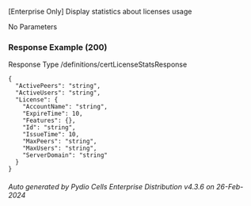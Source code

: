 






 
[Enterprise Only] Display statistics about licenses usage  


No Parameters



### Response Example (200)
Response Type /definitions/certLicenseStatsResponse

```
{
  "ActivePeers": "string",
  "ActiveUsers": "string",
  "License": {
    "AccountName": "string",
    "ExpireTime": 10,
    "Features": {},
    "Id": "string",
    "IssueTime": 10,
    "MaxPeers": "string",
    "MaxUsers": "string",
    "ServerDomain": "string"
  }
}
```




###### Auto generated by Pydio Cells Enterprise Distribution v4.3.6 on 26-Feb-2024
